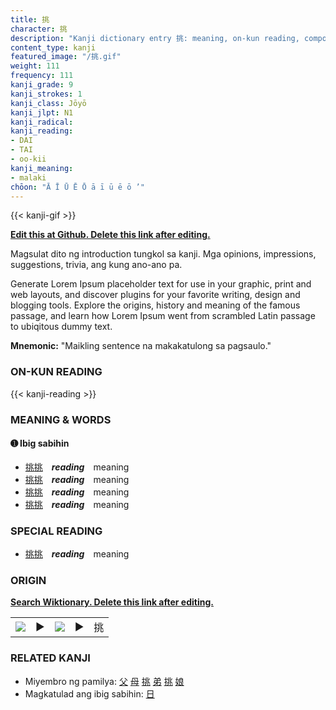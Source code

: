 ```yaml
---
title: 挑
character: 挑
description: "Kanji dictionary entry 挑: meaning, on-kun reading, compounds, origin, related kanji"
content_type: kanji
featured_image: "/挑.gif"
weight: 111
frequency: 111
kanji_grade: 9
kanji_strokes: 1
kanji_class: Jōyō
kanji_jlpt: N1
kanji_radical: 
kanji_reading: 
- DAI
- TAI
- oo-kii
kanji_meaning:
- malaki
chōon: "Ā Ī Ū Ē Ō ā ī ū ē ō ’"
---
```

[//]: # (Don't edit the line below. Kanji animated GIF code is automatically generated.)
{{< kanji-gif >}}

[//]: # (Edit below this line.)

**[Edit this at Github. Delete this link after editing.](https://github.com/tim0g/tim/tree/main/content/kanji/挑/index.md)**

Magsulat dito ng introduction tungkol sa kanji. Mga opinions, impressions, suggestions, trivia, ang kung ano-ano pa.

Generate Lorem Ipsum placeholder text for use in your graphic, print and web layouts, and discover plugins for your favorite writing, design and blogging tools. Explore the origins, history and meaning of the famous passage, and learn how Lorem Ipsum went from scrambled Latin passage to ubiqitous dummy text.
 
**Mnemonic:** "Maikling sentence na makakatulong sa pagsaulo."

### ON-KUN READING

[//]: # (Don't edit the line below. ON-KUN READING code is automatically generated.)
{{< kanji-reading >}}

### MEANING & WORDS

#### ➊ **Ibig sabihin**
  - [挑](../挑)[挑](../挑)　***reading***　meaning
  - [挑](../挑)[挑](../挑)　***reading***　meaning
  - [挑](../挑)[挑](../挑)　***reading***　meaning
  - [挑](../挑)[挑](../挑)　***reading***　meaning

### SPECIAL READING
  - [挑](../挑)[挑](../挑)　***reading***　meaning

### ORIGIN

**[Search Wiktionary. Delete this link after editing.](https://wiktionary.org/wiki/挑)**
<table class="kanji-table"><tr><td>
<img src="60px-挑-bronze.svg.png">
</td><td>▶</td><td>
<img src="60px-挑-oracle.svg.png">
</td><td>▶</td>
<td class="kanji-origin">挑</td>
</tr></table>

### RELATED KANJI
- Miyembro ng pamilya: [父](../父) [母](../母) [挑](../挑) [弟](../弟) [挑](../挑) [娘](../娘)
- Magkatulad ang ibig sabihin: [日](../日)
